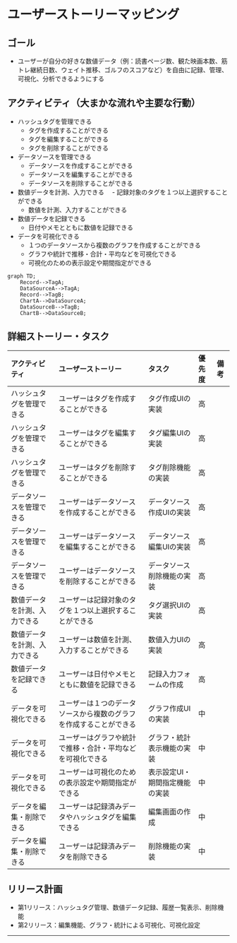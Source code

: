 # ユーザーストーリーマッピング

## ゴール
- ユーザーが自分の好きな数値データ（例：読書ページ数、観た映画本数、筋トレ継続日数、ウェイト推移、ゴルフのスコアなど）を自由に記録、管理、可視化、分析できるようにする

## アクティビティ（大まかな流れや主要な行動）
- ハッシュタグを管理できる
  - タグを作成することができる
  - タグを編集することができる
  - タグを削除することができる
- データソースを管理できる
  - データソースを作成することができる
  - データソースを編集することができる
  - データソースを削除することができる
- 数値データを計測、入力できる
　- 記録対象のタグを１つ以上選択することができる
  - 数値を計測、入力することができる
- 数値データを記録できる
  - 日付やメモとともに数値を記録できる
- データを可視化できる
  - １つのデータソースから複数のグラフを作成することができる
  - グラフや統計で推移・合計・平均などを可視化できる
  - 可視化のための表示設定や期間指定ができる

```mermaid
graph TD;
    Record-->TagA;
    DataSourceA-->TagA;
    Record-->TagB;
    ChartA-->DataSourceA;
    DataSourceB-->TagB;
    ChartB-->DataSourceB;
```

## 詳細ストーリー・タスク
| アクティビティ                 | ユーザーストーリー                                               | タスク                              | 優先度 | 備考 |
|:------------------------------|:----------------------------------------------------------------|:-------------------------------------|:------|:-----|
| ハッシュタグを管理できる         | ユーザーはタグを作成することができる                            | タグ作成UIの実装                     | 高    |      |
| ハッシュタグを管理できる         | ユーザーはタグを編集することができる                            | タグ編集UIの実装                     | 高    |      |
| ハッシュタグを管理できる         | ユーザーはタグを削除することができる                            | タグ削除機能の実装                   | 高    |      |
| データソースを管理できる         | ユーザーはデータソースを作成することができる                    | データソース作成UIの実装             | 高    |      |
| データソースを管理できる         | ユーザーはデータソースを編集することができる                    | データソース編集UIの実装             | 高    |      |
| データソースを管理できる         | ユーザーはデータソースを削除することができる                    | データソース削除機能の実装           | 高    |      |
| 数値データを計測、入力できる     | ユーザーは記録対象のタグを１つ以上選択することができる           | タグ選択UIの実装                     | 高    |      |
| 数値データを計測、入力できる     | ユーザーは数値を計測、入力することができる                      | 数値入力UIの実装                     | 高    |      |
| 数値データを記録できる           | ユーザーは日付やメモとともに数値を記録できる                    | 記録入力フォームの作成               | 高    |      |
| データを可視化できる             | ユーザーは１つのデータソースから複数のグラフを作成することができる| グラフ作成UIの実装                   | 中    |      |
| データを可視化できる             | ユーザーはグラフや統計で推移・合計・平均などを可視化できる       | グラフ・統計表示機能の実装           | 中    |      |
| データを可視化できる             | ユーザーは可視化のための表示設定や期間指定ができる              | 表示設定UI・期間指定機能の実装        | 中    |      |
| データを編集・削除できる        | ユーザーは記録済みデータやハッシュタグを編集できる            | 編集画面の作成                     | 中    |      |
| データを編集・削除できる        | ユーザーは記録済みデータを削除できる                       | 削除機能の実装                      | 中    |      |

## リリース計画
- 第1リリース：ハッシュタグ管理、数値データ記録、履歴一覧表示、削除機能
- 第2リリース：編集機能、グラフ・統計による可視化、可視化設定

---

